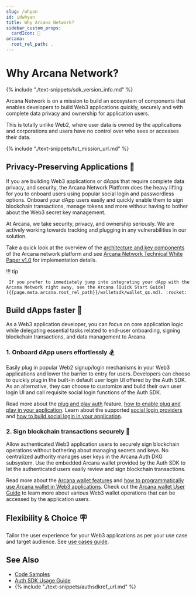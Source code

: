 ```yaml
---
slug: /whyan
id: idwhyan
title: Why Arcana Network?
sidebar_custom_props:
  cardIcon: 📝
arcana:
  root_rel_path: .
---
```


# Why Arcana Network?

{% include "./text-snippets/sdk_version_info.md" %}

Arcana Network is on a mission to build an ecosystem of components that enables developers to build Web3 applications quickly, securely and with complete data privacy and ownership for application users.

This is totally unlike Web2, where user data is owned by the applications and corporations and users have no control over who sees or accesses their data.

{% include "./text-snippets/tut_mission_url.md" %}

## Privacy-Preserving Applications 🔐

If you are building Web3 applications or dApps that require complete data privacy, and security, the Arcana Network Platform does the heavy lifting for you to onboard users using popular social login and passwordless options. Onboard your dApp users easily and quickly enable them to sign blockchain transactions, manage tokens and more without having to bother about the Web3 secret key management.

At Arcana, we take security, privacy, and ownership seriously. We are actively working towards tracking and plugging in any vulnerabilities in our solution.

Take a quick look at the overview of the [architecture and key components]({{page.meta.arcana.root_rel_path}}/howitworks.md) of the Arcana network platform and see [Arcana Network Technical White Paper v1.0](https://www.notion.so/arcananetwork/Arcana-Technical-Docs-a1d7fd0d2970452586c693e4fee14d08) for implementation details.

!!! tip

     If you prefer to immediately jump into integrating your dApp with the Arcana Network right away, see the Arcana [Quick Start Guide]({{page.meta.arcana.root_rel_path}}/walletsdk/wallet_qs.md). :rocket:

## Build dApps faster :rocket:

As a Web3 application developer, you can focus on core application logic while delegating essential tasks related to end-user onboarding, signing blockchain transactions, and data management to Arcana.

### 1. Onboard dApp users effortlessly :snowboarder:

Easily plug in popular Web2 signup/login mechanisms in your Web3 applications and lower the barrier to entry for users. Developers can choose to quickly plug in the built-in default user login UI offered by the Auth SDK.  As an alternative, they can choose to customize and build their own user login UI and call requisite social login functions of the Auth SDK. 

Read more about the [plug and play auth]({{page.meta.arcana.root_rel_path}}/concepts/plugnplayauth.md) feature, [how to enable plug and play in your application]({{page.meta.arcana.root_rel_path}}/howto/onboard_users/wallet_plugnplay.md). Learn about the supported [social login providers]({{page.meta.arcana.root_rel_path}}/concepts/authtype/arcanaauth.md) and [how to build social login in your application]({{page.meta.arcana.root_rel_path}}/howto/onboard_users/build_social/index.md).

### 2. Sign blockchain transactions securely :link:

Allow authenticated Web3 application users to securely sign blockchain operations without bothering about managing secrets and keys. No centralized authority manages user keys in the Arcana Auth DKG subsystem. Use the embedded Arcana wallet provided by the Auth SDK to let the authenticated users easily review and sign blockchain transactions. 

Read more about the [Arcana wallet features]({{page.meta.arcana.root_rel_path}}/concepts/anwallet/index.md) and [how to programmatically use Arcana wallet in Web3 applications]({{page.meta.arcana.root_rel_path}}/howto/arcana_wallet/index.md). Check out the [Arcana wallet User Guide]({{page.meta.arcana.root_rel_path}}/user_guides/wallet_ui/index.md) to learn more about various Web3 wallet operations that can be accessed by the application users.

## Flexibility & Choice :placard:

Tailor the user experience for your Web3 applications as per your use case and target audience. See [use cases guide]({{page.meta.arcana.root_rel_path}}/use_cases.md).

## See Also

* [Code Samples]({{page.meta.arcana.root_rel_path}}/tutorials/code_samples/index.md)
* [Auth SDK Usage Guide]({{page.meta.arcana.root_rel_path}}/walletsdk/wallet_usage.md)
* {% include "./text-snippets/authsdkref_url.md" %}
